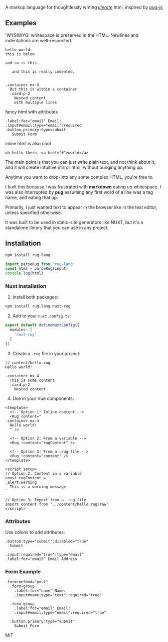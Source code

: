 A markup language for thoughtlessly writing <a href="https://en.wikipedia.org/wiki/Literate_programming"><i>literate</i></a> html, inspired by [pug-js](https://pugjs.org/api/getting-started.html)

## Examples

'WYSIWYG' whitespace is preserved in the HTML. Newlines and indentations are well-respected.

```
hello world
this is below

and so is this.

   and this is really indented.


.container.mx-4
  But this is within a container
  .card.p-2
    Nested content
    with multiple lines
```

fancy html with attributes
```
.label:for="email" Email:
.input#email:type="email":required
.button.primary:type=submit
   Submit Form
```

inline html is also cool
```pug
oh hello there, <a href="#">world</a>
```

The main point is that you can just write plain text, and not think about it, and it will create intuitive mirror html, without bunging anything up.

Anytime you want to drop-into any some complex HTML, you're free to.

I built this because I was frustrated with **markdown** eating up whitespace. I was also interrupted by **pug** assuming any first word of a line was a tag name, and eating that up.

Primarily, I just wanted text to appear in the browser like in the text editor, unless specified otherwise.

It was built to be used in static-site generators like NUXT, but it's a standalone library that you can use in any project.

## Installation
```bash
npm install rug-lang
```

```js
import parseRug from 'rug-lang'
const html = parseRug(input)
console.log(html)
```


### Nuxt Installation
1. Install both packages:
```bash
npm install rug-lang nuxt-rug
```

2. Add to your `nuxt.config.ts`:
```ts
export default defineNuxtConfig({
  modules: [
    'nuxt-rug'
  ]
})
```

3. Create a `.rug` file in your project:
```
// content/hello.rug
Hello world!

.container.mx-4
  This is some content
  .card.p-2
    Nested content
```

4. Use in your Vue components:
```vue
<template>
  <!-- Option 1: Inline content -->
  <Rug content="
.container.mx-4
  Hello world!
  " />

  <!-- Option 2: From a variable -->
  <Rug :content="rugContent" />

  <!-- Option 3: From a .rug file -->
  <Rug :content="content" />
</template>

<script setup>
// Option 2: Content in a variable
const rugContent = `
.alert.warning
  This is a warning message
`

// Option 3: Import from a .rug file
import content from '../content/hello.rug?raw'
</script>
```

### Attributes
Use colons to add attributes:
```
.button:type="submit":disabled="true"
  Submit

.input:required="true":type="email"
.label:for="email" Email Address
```

### Form Example
```
.form:method="post"
  .form-group
    .label:for="name" Name:
    .input#name:type="text":required="true"
  
  .form-group
    .label:for="email" Email:
    .input#email:type="email":required="true"
  
  .button.primary:type="submit"
    Submit Form
```

MIT
